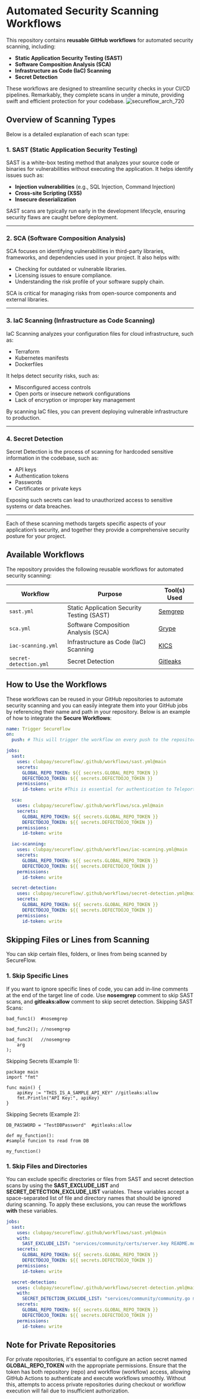 # Automated Security Scanning Workflows

This repository contains **reusable GitHub workflows** for automated security scanning, including:

- **Static Application Security Testing (SAST)**  
- **Software Composition Analysis (SCA)**  
- **Infrastructure as Code (IaC) Scanning**  
- **Secret Detection**  

These workflows are designed to streamline security checks in your CI/CD pipelines. Remarkably, they complete scans in under a minute, providing swift and efficient protection for your codebase.
![secureflow_arch_720](https://github.com/user-attachments/assets/3e6152c0-4463-4b03-bbf8-43cc8deea490)

## Overview of Scanning Types

Below is a detailed explanation of each scan type:

### 1. **SAST (Static Application Security Testing)**

SAST is a white-box testing method that analyzes your source code or binaries for vulnerabilities without executing the application. It helps identify issues such as:

- **Injection vulnerabilities** (e.g., SQL Injection, Command Injection)
- **Cross-site Scripting (XSS)**
- **Insecure deserialization**

SAST scans are typically run early in the development lifecycle, ensuring security flaws are caught before deployment.

---

### 2. **SCA (Software Composition Analysis)**

SCA focuses on identifying vulnerabilities in third-party libraries, frameworks, and dependencies used in your project. It also helps with:

- Checking for outdated or vulnerable libraries.
- Licensing issues to ensure compliance.
- Understanding the risk profile of your software supply chain.

SCA is critical for managing risks from open-source components and external libraries.  

---

### 3. **IaC Scanning (Infrastructure as Code Scanning)**

IaC Scanning analyzes your configuration files for cloud infrastructure, such as:

- Terraform
- Kubernetes manifests
- Dockerfiles

It helps detect security risks, such as:

- Misconfigured access controls
- Open ports or insecure network configurations
- Lack of encryption or improper key management

By scanning IaC files, you can prevent deploying vulnerable infrastructure to production.  

---

### 4. **Secret Detection**

Secret Detection is the process of scanning for hardcoded sensitive information in the codebase, such as:

- API keys
- Authentication tokens
- Passwords
- Certificates or private keys

Exposing such secrets can lead to unauthorized access to sensitive systems or data breaches.  

---

Each of these scanning methods targets specific aspects of your application’s security, and together they provide a comprehensive security posture for your project.


## Available Workflows

The repository provides the following reusable workflows for automated security scanning:

| **Workflow**       | **Purpose**                        | **Tool(s) Used**       |
|---------------------|------------------------------------|------------------------|
| `sast.yml`          | Static Application Security Testing (SAST) | [Semgrep](https://github.com/semgrep/semgrep) |
| `sca.yml`           | Software Composition Analysis (SCA)       | [Grype](https://github.com/anchore/grype) |
| `iac-scanning.yml`           | Infrastructure as Code (IaC) Scanning    | [KICS](https://github.com/Checkmarx/kics) |
| `secret-detection.yml`       | Secret Detection                   | [Gitleaks](https://github.com/gitleaks/gitleaks) |

## How to Use the Workflows

These workflows can be reused in your GitHub repositories to automate security scanning and you can easily integrate them into your GitHub jobs by referencing their name and path in your repository. Below is an example of how to integrate the **Secure Workflows**:

```yaml
name: Trigger SecureFlow
on:
  push: # This will trigger the workflow on every push to the repository

jobs:
  sast:
    uses: clubpay/secureflow/.github/workflows/sast.yml@main
    secrets:
      GLOBAL_REPO_TOKEN: ${{ secrets.GLOBAL_REPO_TOKEN }}
      DEFECTDOJO_TOKEN: ${{ secrets.DEFECTDOJO_TOKEN }}
    permissions:
      id-token: write #This is essential for authentication to Teleport

  sca:
    uses: clubpay/secureflow/.github/workflows/sca.yml@main
    secrets:
      GLOBAL_REPO_TOKEN: ${{ secrets.GLOBAL_REPO_TOKEN }}
      DEFECTDOJO_TOKEN: ${{ secrets.DEFECTDOJO_TOKEN }}
    permissions:
      id-token: write

  iac-scanning:
    uses: clubpay/secureflow/.github/workflows/iac-scanning.yml@main
    secrets:
      GLOBAL_REPO_TOKEN: ${{ secrets.GLOBAL_REPO_TOKEN }}
      DEFECTDOJO_TOKEN: ${{ secrets.DEFECTDOJO_TOKEN }}
    permissions:
      id-token: write

  secret-detection:
    uses: clubpay/secureflow/.github/workflows/secret-detection.yml@main
    secrets:
      GLOBAL_REPO_TOKEN: ${{ secrets.GLOBAL_REPO_TOKEN }}
      DEFECTDOJO_TOKEN: ${{ secrets.DEFECTDOJO_TOKEN }}
    permissions:
      id-token: write

```
## Skipping Files or Lines from Scanning

You can skip certain files, folders, or lines from being scanned by SecureFlow.

### 1. Skip Specific Lines

If you want to ignore specific lines of code, you can add in-line comments at the end of the target line of code. Use **nosemgrep** comment to skip SAST scans, and **gitleaks:allow** comment to skip secret detection.
Skipping SAST Scans:
```code
bad_func1()  #nosemgrep

bad_func2(); //nosemgrep

bad_func3(   //nosemgrep
    arg
);
```
Skipping Secrets (Example 1):
```code
package main
import "fmt"

func main() {
    apiKey := "THIS_IS_A_SAMPLE_API_KEY" //gitleaks:allow 
    fmt.Println("API Key:", apiKey)
}
```
Skipping Secrets (Example 2):
```code
DB_PASSWORD = "TestDBPassword"  #gitleaks:allow

def my_function():
#sample funcion to read from DB

my_function()
```
### 1. Skip Files and Directories

You can exclude specific directories or files from SAST and secret detection scans by using the **SAST_EXCLUDE_LIST** and **SECRET_DETECTION_EXCLUDE_LIST** variables. These variables accept a space-separated list of file and directory names that should be ignored during scanning. To apply these exclusions, you can reuse the workflows **with** these variables.
```yaml
jobs:
  sast:
    uses: clubpay/secureflow/.github/workflows/sast.yml@main
    with:
      SAST_EXCLUDE_LIST: "services/community/certs/server.key README.md MyAwsomeDirectory staging.env"
    secrets:
      GLOBAL_REPO_TOKEN: ${{ secrets.GLOBAL_REPO_TOKEN }}
      DEFECTDOJO_TOKEN: ${{ secrets.DEFECTDOJO_TOKEN }}
    permissions:
      id-token: write

  secret-detection:
    uses: clubpay/secureflow/.github/workflows/secret-detection.yml@main
    with:
      SECRET_DETECTION_EXCLUDE_LIST: "services/community/community.go mock.go README.md MyAwsomeDirectory"
    secrets:
      GLOBAL_REPO_TOKEN: ${{ secrets.GLOBAL_REPO_TOKEN }}
      DEFECTDOJO_TOKEN: ${{ secrets.DEFECTDOJO_TOKEN }}
    permissions:
      id-token: write
```
## Note for Private Repositories
For private repositories, it's essential to configure an action secret named **GLOBAL_REPO_TOKEN** with the appropriate permissions. Ensure that the token has both repository (repo) and workflow (workflow) access, allowing GitHub Actions to authenticate and execute workflows smoothly. Without this, attempts to access private repositories during checkout or workflow execution will fail due to insufficient authorization.
